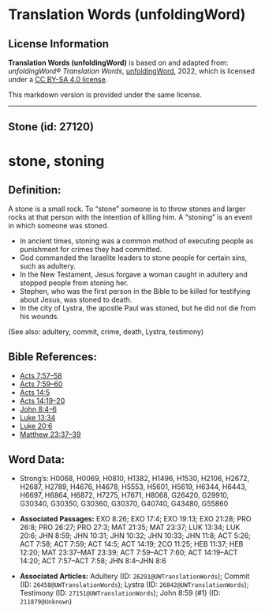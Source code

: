 # Translation Words (unfoldingWord)

## License Information

**Translation Words (unfoldingWord)** is based on and adapted from: _unfoldingWord® Translation Words_, [unfoldingWord](https://unfoldingword.org/utw), 2022, which is licensed under a [CC BY-SA 4.0 license](https://creativecommons.org/licenses/by-sa/4.0/legalcode.en).

This markdown version is provided under the same license.



--------------------------------

## Stone (id: 27120)

stone, stoning
==============

Definition:
-----------

A stone is a small rock. To “stone” someone is to throw stones and larger rocks at that person with the intention of killing him. A “stoning” is an event in which someone was stoned.

* In ancient times, stoning was a common method of executing people as punishment for crimes they had committed.
* God commanded the Israelite leaders to stone people for certain sins, such as adultery.
* In the New Testament, Jesus forgave a woman caught in adultery and stopped people from stoning her.
* Stephen, who was the first person in the Bible to be killed for testifying about Jesus, was stoned to death.
* In the city of Lystra, the apostle Paul was stoned, but he did not die from his wounds.

(See also: adultery, commit, crime, death, Lystra, testimony)

Bible References:
-----------------

* [Acts 7:57–58](https://ref.ly/Acts7:57-Acts7:58)
* [Acts 7:59–60](https://ref.ly/Acts7:59-Acts7:60)
* [Acts 14:5](https://ref.ly/Acts14:5)
* [Acts 14:19–20](https://ref.ly/Acts14:19-Acts14:20)
* [John 8:4–6](https://ref.ly/John8:4-John8:6)
* [Luke 13:34](https://ref.ly/Luke13:34)
* [Luke 20:6](https://ref.ly/Luke20:6)
* [Matthew 23:37–39](https://ref.ly/Matt23:37-Matt23:39)

Word Data:
----------

* Strong’s: H0068, H0069, H0810, H1382, H1496, H1530, H2106, H2672, H2687, H2789, H4676, H4678, H5553, H5601, H5619, H6344, H6443, H6697, H6864, H6872, H7275, H7671, H8068, G26420, G29910, G30340, G30350, G30360, G30370, G40740, G43480, G55860

* **Associated Passages:** EXO 8:26; EXO 17:4; EXO 19:13; EXO 21:28; PRO 26:8; PRO 26:27; PRO 27:3; MAT 21:35; MAT 23:37; LUK 13:34; LUK 20:6; JHN 8:59; JHN 10:31; JHN 10:32; JHN 10:33; JHN 11:8; ACT 5:26; ACT 7:58; ACT 7:59; ACT 14:5; ACT 14:19; 2CO 11:25; HEB 11:37; HEB 12:20; MAT 23:37–MAT 23:39; ACT 7:59–ACT 7:60; ACT 14:19–ACT 14:20; ACT 7:57–ACT 7:58; JHN 8:4–JHN 8:6
* **Associated Articles:** Adultery (ID: `26291@UWTranslationWords`); Commit (ID: `26458@UWTranslationWords`); Lystra (ID: `26842@UWTranslationWords`); Testimony (ID: `27151@UWTranslationWords`); John 8:59 (#1) (ID: `211879@Unknown`)

